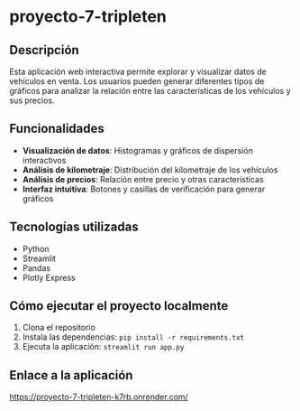 # proyecto-7-tripleten

## Descripción
Esta aplicación web interactiva permite explorar y visualizar datos de vehículos en venta. Los usuarios pueden generar diferentes tipos de gráficos para analizar la relación entre las características de los vehículos y sus precios.

## Funcionalidades
- **Visualización de datos**: Histogramas y gráficos de dispersión interactivos
- **Análisis de kilometraje**: Distribución del kilometraje de los vehículos
- **Análisis de precios**: Relación entre precio y otras características
- **Interfaz intuitiva**: Botones y casillas de verificación para generar gráficos

## Tecnologías utilizadas
- Python
- Streamlit
- Pandas
- Plotly Express

## Cómo ejecutar el proyecto localmente
1. Clona el repositorio
2. Instala las dependencias: `pip install -r requirements.txt`
3. Ejecuta la aplicación: `streamlit run app.py`

## Enlace a la aplicación
https://proyecto-7-tripleten-k7rb.onrender.com/
